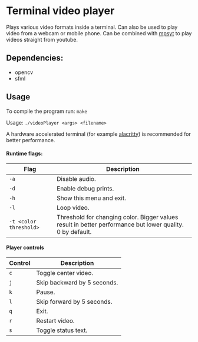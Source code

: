 # Terminal video player
Plays various video formats inside a terminal. Can also be used to play video from a webcam or mobile phone. Can be combined with [mpsyt](https://github.com/mps-youtube/mps-youtube) to play videos straight from youtube.

## Dependencies:
* opencv
* sfml

## Usage
To compile the program run: `make`

Usage: `./videoPlayer <args> <filename>`

A hardware accelerated terminal (for example [alacritty](https://github.com/alacritty/alacritty)) is recommended for better performance. 

#### Runtime flags:
| Flag                   | Description                                                                                               |
| ---------------------- | --------------------------------------------------------------------------------------------------------- |
| `-a`                   | Disable audio.                                                                                            |
| `-d`                   | Enable debug prints.                                                                                      |
| `-h`                   | Show this menu and exit.                                                                                  |
| `-l`                   | Loop video.                                                                                               |
| `-t <color threshold>` | Threshold for changing color. Bigger values result in better performance but lower quality. 0 by default. |

#### Player controls
| Control | Description                |
| ------- | -------------------------- |
| `c`     | Toggle center video.       |
| `j`     | Skip backward by 5 seconds.|
| `k`     | Pause.                     |
| `l`     | Skip forward by 5 seconds. |
| `q`     | Exit.                      |
| `r`     | Restart video.             |
| `s`     | Toggle status text.        |
